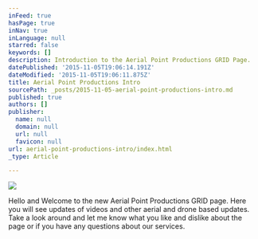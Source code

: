 ```yaml
---
inFeed: true
hasPage: true
inNav: true
inLanguage: null
starred: false
keywords: []
description: Introduction to the Aerial Point Productions GRID Page.
datePublished: '2015-11-05T19:06:14.191Z'
dateModified: '2015-11-05T19:06:11.875Z'
title: Aerial Point Productions Intro
sourcePath: _posts/2015-11-05-aerial-point-productions-intro.md
published: true
authors: []
publisher:
  name: null
  domain: null
  url: null
  favicon: null
url: aerial-point-productions-intro/index.html
_type: Article

---
```

![](https://the-grid-user-content.s3-us-west-2.amazonaws.com/b0ea4e3b-a464-42de-9c95-001e23524a06.jpg)

Hello and Welcome to the new Aerial Point Productions GRID page. Here you will see updates of videos and other aerial and drone based updates. Take a look around and let me know what you like and dislike about the page or if you have any questions about our services.